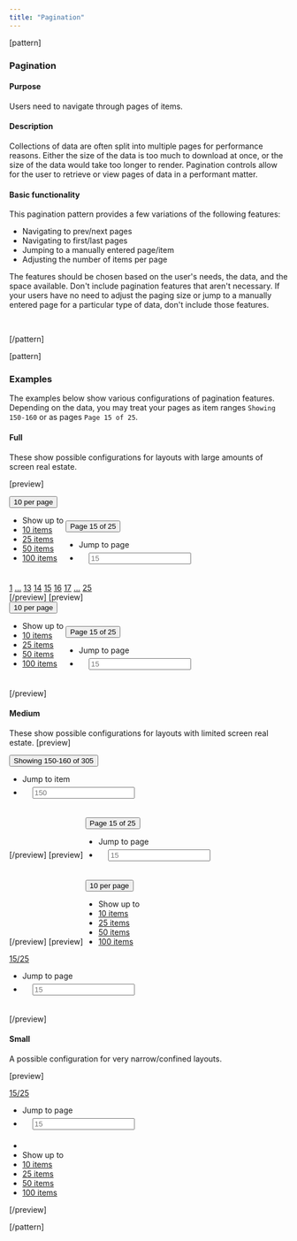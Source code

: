 ```yaml
---
title: "Pagination"
---
```


[pattern]
<h3>Pagination</h3>

#### Purpose
Users need to navigate through pages of items.

#### Description
Collections of data are often split into multiple pages for performance reasons. Either the size of the data is too much to download at once, or the size of the data would take too longer to render. Pagination controls allow for the user to retrieve or view pages of data in a performant matter.

#### Basic functionality
This pagination pattern provides a few variations of the following features:
- Navigating to prev/next pages
- Navigating to first/last pages
- Jumping to a manually entered page/item
- Adjusting the number of items per page

The features should be chosen based on the user's needs, the data, and the space available. Don't include pagination features that aren't necessary. If your users have no need to adjust the paging size or jump to a manually entered page for a particular type of data, don't include those features.

<!-- <div><span class="label label-warning">TODO</span> Infinite scrolling and 'Load more'</div> -->

&nbsp;

[/pattern]

[pattern]

### Examples
The examples below show various configurations of pagination features. Depending on the data, you may treat your pages as item ranges `Showing 150-160` or as pages `Page 15 of 25`.

#### Full
These show possible configurations for layouts with large amounts of screen real estate. 

[preview]
<div class="btn-group">
    <div class="dropdown" style="display: inline-block">
        <button type="button" id="dropdownMenu1" class="btn-link btn dropdown-toggle" data-toggle="dropdown">10 per page <span class="caret"></span></button>
        <ul class="dropdown-menu" role="menu" aria-labelledby="dropdownMenu1">
            <li role="presentation" class="dropdown-header">Show up to</li>
            <li role="presentation" class="active"><a role="menuitem" tabindex="-1" href="#">10 items</a></li>
            <li role="presentation"><a role="menuitem" tabindex="-1" href="#">25 items</a></li>
            <li role="presentation"><a role="menuitem" tabindex="-1" href="#">50 items</a></li>
            <li role="presentation"><a role="menuitem" tabindex="-1" href="#">100 items</a></li>
        </ul>
    </div>
    <div class="dropdown" style="display: inline-block">
        <button type="button" id="dropdownMenu2" class="btn-link btn dropdown-toggle" data-toggle="dropdown">Page 15 of 25 <span class="caret"></span></button>
        <ul class="dropdown-menu" role="menu" aria-labelledby="dropdownMenu2">
            <li role="presentation" class="dropdown-header">Jump to page</li>
            <li style="padding: 6px 18px;" role="presentation">
                <form action="">
                    <input type="text" placeholder="15" class="form-control"/>
                </form>
            </li>
        </ul>
    </div>
</div> <div class="btn-group">
  <a class="btn btn-default" href="#"><i class="icon icon-angle-left"></i></a>
  <a class="btn btn-default" href="#">1</a>
  <a class="btn btn-default" disabled href="#">...</a>
  <a class="btn btn-default" href="#">13</a>
  <a class="btn btn-default" href="#">14</a>
  <a class="btn btn-default active" href="#">15</a>
  <a class="btn btn-default" href="#">16</a>
  <a class="btn btn-default" href="#">17</a>
  <a class="btn btn-default" disabled href="#">...</a>
  <a class="btn btn-default" href="#">25</a>
 <a class="btn btn-default" href="#"><i class="icon icon-angle-right"></i></a>
</div>
[/preview]
[preview]
<div class="btn-group">
    <div class="dropdown" style="display: inline-block">
        <button type="button" id="dropdownMenu1" class="btn-link btn dropdown-toggle" data-toggle="dropdown">10 per page <span class="caret"></span></button>
        <ul class="dropdown-menu" role="menu" aria-labelledby="dropdownMenu1">
            <li role="presentation" class="dropdown-header">Show up to</li>
            <li role="presentation" class="active"><a role="menuitem" tabindex="-1" href="#">10 items</a></li>
            <li role="presentation"><a role="menuitem" tabindex="-1" href="#">25 items</a></li>
            <li role="presentation"><a role="menuitem" tabindex="-1" href="#">50 items</a></li>
            <li role="presentation"><a role="menuitem" tabindex="-1" href="#">100 items</a></li>
        </ul>
    </div>
    <div class="dropdown" style="display: inline-block">
        <button type="button" id="dropdownMenu2" class="btn-link btn dropdown-toggle" data-toggle="dropdown">Page 15 of 25 <span class="caret"></span></button>
        <ul class="dropdown-menu" role="menu" aria-labelledby="dropdownMenu2">
            <li role="presentation" class="dropdown-header">Jump to page</li>
            <li style="padding: 6px 18px;" role="presentation">
                <form action="">
                        <input type="text" placeholder="15" class="form-control"/>
                </form>
            </li>
        </ul>
    </div>
</div> <div class="btn-group">
  <a href="#" class="btn btn-default"><i class="icon icon-angle-left"></i></a>
  <a href="#" class="btn btn-default"><i class="icon icon-angle-right"></i></a>
</div>
[/preview]

#### Medium
These show possible configurations for layouts with limited screen real estate. 
[preview]
<div class="dropdown" style="display: inline-block">
    <button type="button" id="dropdownMenu3" class="btn btn-link dropdown-toggle" data-toggle="dropdown">Showing 150-160 of 305 <span class="caret"></span></button>
    <ul class="dropdown-menu" role="menu" aria-labelledby="dropdownMenu3">
        <li role="presentation" class="dropdown-header">Jump to item</li>
        <li style="padding: 6px 18px;" role="presentation">
            <form action="">
                <input type="text" placeholder="150" class="form-control"/>
            </form>
        </li>
    </ul>
</div> <div class="btn-group">
  <a href="#" class="btn btn-default"><i class="icon icon-angle-left"></i></a>
  <a href="#" class="btn btn-default"><i class="icon icon-angle-right"></i></a>
</div>
[/preview]
[preview]
<div class="dropdown" style="display: inline-block">
    <button type="button" id="dropdownMenu3" class="btn btn-link dropdown-toggle" data-toggle="dropdown">Page 15 of 25 <span class="caret"></span></button>
    <ul class="dropdown-menu" role="menu" aria-labelledby="dropdownMenu3">
        <li role="presentation" class="dropdown-header">Jump to page</li>
        <li style="padding: 6px 18px;" role="presentation">
            <form action="">
                <input type="text" placeholder="15" class="form-control"/>
            </form>
        </li>
    </ul>
</div> <div class="btn-group">
  <a href="#" class="btn btn-default"><i class="icon icon-angle-left"></i></a>
  <a href="#" class="btn btn-default"><i class="icon icon-angle-right"></i></a>
</div>
[/preview]
[preview]
<div class="dropdown" style="display: inline-block">
        <button type="button" id="dropdownMenu1" class="btn-link btn dropdown-toggle" data-toggle="dropdown">10 per page <span class="caret"></span></button>
        <ul class="dropdown-menu" role="menu" aria-labelledby="dropdownMenu1">
            <li role="presentation" class="dropdown-header">Show up to</li>
            <li role="presentation" class="active"><a role="menuitem" tabindex="-1" href="#">10 items</a></li>
            <li role="presentation"><a role="menuitem" tabindex="-1" href="#">25 items</a></li>
            <li role="presentation"><a role="menuitem" tabindex="-1" href="#">50 items</a></li>
            <li role="presentation"><a role="menuitem" tabindex="-1" href="#">100 items</a></li>
        </ul>
    </div> <div class="btn-group dropdown">
  <a href="#" class="btn btn-default"><i class="icon icon-angle-left"></i></a>
  <a class="btn btn-default dropdown-toggle" data-toggle="dropdown" href="">15/25 <span class="caret"></span></a>
  <a href="#" class="btn btn-default"><i class="icon icon-angle-right"></i></a>
  <ul class="dropdown-menu" role="menu" aria-labelledby="dropdownMenu4">
        <li role="presentation" class="dropdown-header">Jump to page</li>
        <li style="padding: 6px 18px;" role="presentation">
            <form action="">
                <input type="text" placeholder="15" class="form-control"/>
            </form>
        </li>
    </ul>
</div>
[/preview]

#### Small
A possible configuration for very narrow/confined layouts. 

[preview]
<div class="btn-group dropdown">
  <a href="#" class="btn btn-default"><i class="icon icon-angle-left"></i></a>
  <a class="btn btn-default dropdown-toggle" data-toggle="dropdown" href="">15/25 <span class="caret"></span></a>
  <a href="#" class="btn btn-default"><i class="icon icon-angle-right"></i></a>
  <ul class="dropdown-menu" role="menu" aria-labelledby="dropdownMenu4">
        <li role="presentation" class="dropdown-header">Jump to page</li>
        <li style="padding: 6px 18px;" role="presentation">
            <form action="">
                <input type="text" placeholder="15" class="form-control"/>
            </form>
        </li>
        <li class="divider"></li>
        <li role="presentation" class="dropdown-header">Show up to</li>
        <li role="presentation" class="active"><a role="menuitem" tabindex="-1" href="#">10 items</a></li>
        <li role="presentation"><a role="menuitem" tabindex="-1" href="#">25 items</a></li>
        <li role="presentation"><a role="menuitem" tabindex="-1" href="#">50 items</a></li>
        <li role="presentation"><a role="menuitem" tabindex="-1" href="#">100 items</a></li>
    </ul>
</div>
[/preview]



[/pattern]




